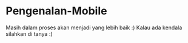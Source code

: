 # Pengenalan-Mobile
Masih dalam proses akan menjadi yang lebih baik :)
Kalau ada kendala silahkan di tanya :)
